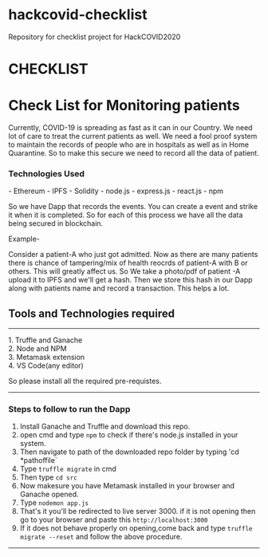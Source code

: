 # hackcovid-checklist
Repository for checklist project for HackCOVID2020
<h1>CHECKLIST</h1>

<h1> Check List for Monitoring patients</h1>
<p> Currently, COVID-19 is spreading as fast as it can in our Country. We need lot of care to treat the current patients as well. We need a fool proof system to maintain the records of people who are in hospitals as well as in Home Quarantine. 
  So to make this secure we need to record all the data of patient.
  
  <h3>Technologies Used</h3>
  - Ethereum
  - IPFS
  - Solidity
  - node.js
  - express.js
  - react.js
  - npm
  
  <p>
  So we have Dapp that records the events. You can create a event and strike it when it is completed. So for each of this process we have all the data being secured in blockchain. 
  
  Example-
  
  Consider a patient-A who just got admitted. Now as there are many patients there is chance of tampering/mix of health reocrds of patient-A with B or others. This will greatly affect us. So We take a photo/pdf of patient -A upload it to IPFS and we'll get a hash. Then we store this hash in our Dapp along with patients name and record a transaction. This helps a lot.
  </p>
  
  
  <h2> Tools and Technologies required</h2>
  <hr>
  1. Truffle and Ganache<br>
  2. Node and NPM<br>
  3. Metamask extension<br>
  4. VS Code(any editor)
  <br>
  
  <p>So please install all the required pre-requistes.</p>
  
  
  <hr>
  
  <h3> Steps to follow to run the Dapp</h3>
  
  1. Install Ganache and Truffle and download this repo.
  2. open cmd and type ``` npm ``` to check if there's node.js installed in your system.
  3. Then navigate to path of the downloaded repo folder by typing 'cd *pathoffile`
  4. Type `truffle migrate` in cmd
  5. Then type `cd src`
  6. Now makesure you have Metamask installed in your browser and Ganache opened.
  7. Type `nodemon app.js`
  8. That's it you'll be redirected to live server 3000. if it is not opening then go to your browser and paste this `http://localhost:3000`
  9. If it does not behave properly on opening,come back and type `truffle migrate --reset` and follow the above procedure.
  
  <hr>
  
